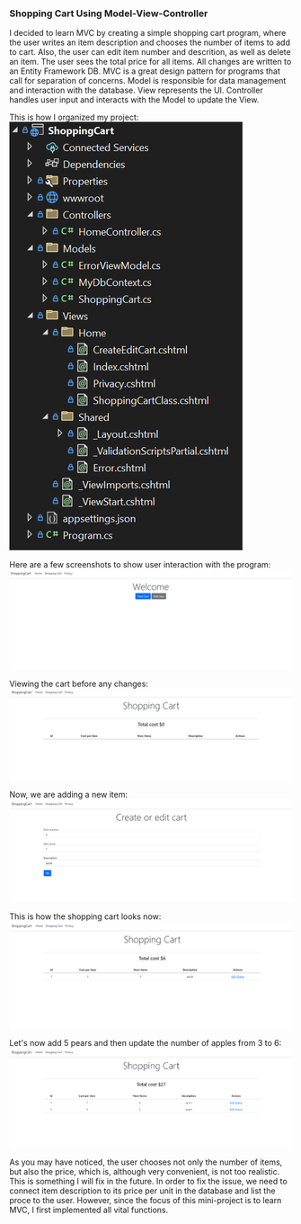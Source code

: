 ### Shopping Cart Using Model-View-Controller

I decided to learn MVC by creating a simple shopping cart program, where the user writes an item description and chooses the number of items to add to cart. Also, the user can edit item number and descrition, as well as delete an item. The user sees the total price for all items. All changes are written to an Entity Framework DB. MVC is a great design pattern for programs that call for separation of concerns. Model is responsible for data management and interaction with the database. View represents the UI. Controller handles user input and interacts with the Model to update the View.

This is how I organized my project:
![](Diagrams/Pic1.png)

Here are a few screenshots to show user interaction with the program:
![](Diagrams/Pic2.png)

Viewing the cart before any changes:
![](Diagrams/Pic3.png)

Now, we are adding a new item:
![](Diagrams/Pic4.png)

This is how the shopping cart looks now:
![](Diagrams/Pic5.png)

Let's now add 5 pears and then update the number of apples from 3 to 6:
![](Diagrams/Pic6.png)

As you may have noticed, the user chooses not only the number of items, but also the price, which is, although very convenient, is not too realistic. This is something I will fix in the future. In order to fix the issue, we need to connect item description to its price per unit in the database and list the proce to the user. However, since the focus of this mini-project is to learn MVC, I first implemented all vital functions.







